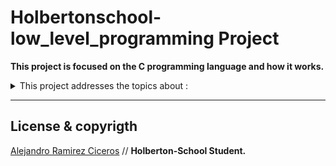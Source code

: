 # Holbertonschool-low_level_programming Project

**This project is focused on the C programming language and how it works.**

<details>
<summary>This project addresses the topics about :</summary>
<br>

- [C Hello_World](https://github.com/FatChicken277/holbertonschool-low_level_programming/tree/master/0x00-hello_world)
- [C Variables, if, else, while](https://github.com/FatChicken277/holbertonschool-low_level_programming/tree/master/0x01-variables_if_else_while)
- [C Functions, nested loops](https://github.com/FatChicken277/holbertonschool-low_level_programming/tree/master/0x02-functions_nested_loops)
- [C Debugging](https://github.com/FatChicken277/holbertonschool-low_level_programming/tree/master/0x03-debugging)
- [C More functions, more nested loops](https://github.com/FatChicken277/holbertonschool-low_level_programming/tree/master/0x04-more_functions_nested_loops)
- [C Pointers, arrays and strings](https://github.com/FatChicken277/holbertonschool-low_level_programming/tree/master/0x05-pointers_arrays_strings)
- [C More pointers, arrays and strings](https://github.com/FatChicken277/holbertonschool-low_level_programming/tree/master/0x06-pointers_arrays_strings)
- [C Even more pointers, arrays and strings](https://github.com/FatChicken277/holbertonschool-low_level_programming/tree/master/0x07-pointers_arrays_strings)
- [C Recursion](https://github.com/FatChicken277/holbertonschool-low_level_programming/tree/master/0x08-recursion)

</details>

---

## License & copyrigth

[Alejandro Ramirez Ciceros](https://github.com/FatChicken277) // **Holberton-School Student.**